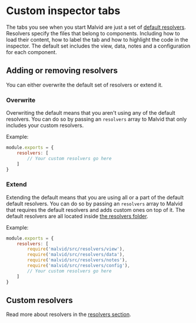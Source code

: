 # Custom inspector tabs

The tabs you see when you start Malvid are just a set of [default resolvers](Options.md). Resolvers specify the files that belong to components. Including how to load their content, how to label the tab and how to highlight the code in the inspector. The default set includes the view, data, notes and a configuration for each component.

## Adding or removing resolvers

You can either overwrite the default set of resolvers or extend it.

### Overwrite

Overwriting the default means that you aren't using any of the default resolvers. You can do so by passing an `resolvers` array to Malvid that only includes your custom resolvers.

Example:

```js
module.exports = {
	resolvers: [
		// Your custom resolvers go here
	]
}
```

### Extend

Extending the default means that you are using all or a part of the default default resolvers. You can do so by passing an `resolvers` array to Malvid that requires the default resolvers and adds custom ones on top of it. The default resolvers are all located inside [the resolvers folder](../src/resolvers/).

Example:

```js
module.exports = {
	resolvers: [
		require('malvid/src/resolvers/view'),
		require('malvid/src/resolvers/data'),
		require('malvid/src/resolvers/notes'),
		require('malvid/src/resolvers/config'),
		// Your custom resolvers go here
	]
}
```

## Custom resolvers

Read more about resolvers in the [resolvers section](Options.md#resolvers).